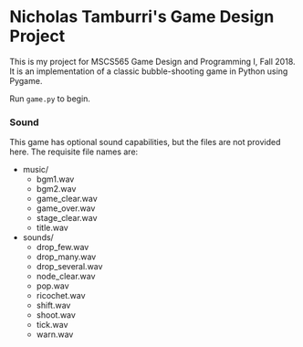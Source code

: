 # Nicholas Tamburri's Game Design Project

This is my project for MSCS565 Game Design and Programming I, Fall 2018. It is
an implementation of a classic bubble-shooting game in Python using Pygame.

Run `game.py` to begin.

### Sound

This game has optional sound capabilities, but the files are not provided
here. The requisite file names are:

* music/
  * bgm1.wav
  * bgm2.wav
  * game_clear.wav
  * game_over.wav
  * stage_clear.wav
  * title.wav
* sounds/
  * drop_few.wav
  * drop_many.wav
  * drop_several.wav
  * node_clear.wav
  * pop.wav
  * ricochet.wav
  * shift.wav
  * shoot.wav
  * tick.wav
  * warn.wav
